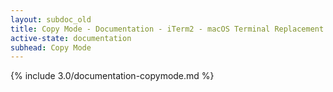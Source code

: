 ```yaml
---
layout: subdoc_old
title: Copy Mode - Documentation - iTerm2 - macOS Terminal Replacement
active-state: documentation
subhead: Copy Mode
---
```

{% include 3.0/documentation-copymode.md %}


